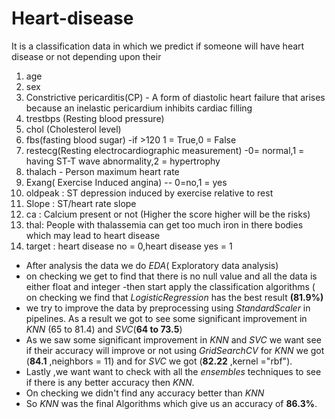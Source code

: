 # Heart-disease
It is a classification data in which we predict if someone will have heart disease or not depending upon their
1) age
2) sex
3) Constrictive pericarditis(CP) - A form of diastolic heart failure that arises because an inelastic pericardium inhibits cardiac filling
4) trestbps (Resting blood pressure)
5) chol (Cholesterol level)
7) fbs(fasting blood sugar) -if >120 1 = True,0 = False
8) restecg(Resting electrocardiographic measurement) -0= normal,1 = having ST-T wave abnormality,2 = hypertrophy
9) thalach - Person maximum heart rate
10) Exang( Exercise Induced angina) -- 0=no,1 = yes
11) oldpeak : ST depression induced by exercise relative to rest
12) Slope : ST/heart rate slope
13) ca : Calcium present or not (Higher the score higher will be the risks)
14) thal: People with thalassemia can get too much iron in there bodies which may lead to heart disease
15) target : heart disease no = 0,heart disease yes = 1
- After analysis the data
we do *EDA*( Exploratory data analysis)
-   on checking we get to find that there is no null value and all the data is either float and integer
-then start apply the classification algorithms ( on checking we find that *LogisticRegression* has the best result **(81.9%)**
- we try to improve the data by preprocessing using *StandardScaler* in pipelines.
As a result we got to see some significant improvement in *KNN* (65 to 81.4) and *SVC*(**64 to 73.5**)
- As we saw some significant improvement in *KNN* and *SVC* we want see if their accuracy will improve or not using *GridSearchCV*
for *KNN* we got (**84.1** ,neighbors = 11) and for *SVC* we got (**82.22** ,kernel ="rbf").
- Lastly ,we want want to check with all the *ensembles* techniques to see if there is any better accuracy then *KNN*.
- On checking we didn't find any accuracy better than *KNN*
- So *KNN* was the final Algorithms which give us an accuracy of **86.3%**.
